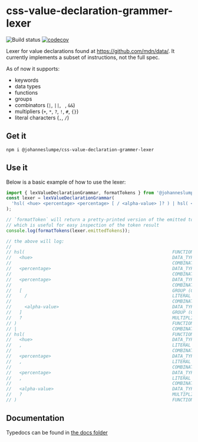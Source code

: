 # css-value-declaration-grammer-lexer

![Build status](https://travis-ci.org/johanneslumpe/css-value-declaration-grammer-lexer.svg?branch=master)
[![codecov](https://codecov.io/gh/johanneslumpe/css-value-declaration-grammer-lexer/branch/master/graph/badge.svg)](https://codecov.io/gh/johanneslumpe/css-value-declaration-grammer-lexer)

Lexer for value declarations found at https://github.com/mdn/data/. It currently implements a subset of instructions, not the full spec.

As of now it supports:
* keywords
* data types
* functions
* groups
* combinators (`|`, `||`, ` `, `&&`)
* multipliers (`+`, `*`, `?`, `!`, `#`, `{}`)
* literal characters (`,`, `/`)

## Get it

`npm i @johanneslumpe/css-value-declaration-grammer-lexer`

## Use it

Below is a basic example of how to use the lexer:

```ts
import { lexValueDeclarationGrammar, formatTokens } from '@johanneslumpe/css-value-declaration-grammer-lexer';
const lexer = lexValueDeclarationGrammar(
  'hsl( <hue> <percentage> <percentage> [ / <alpha-value> ]? ) | hsl( <hue>, <percentage>, <percentage>, <alpha-value>? )',
);

// `formatToken` will return a pretty-printed version of the emitted tokens
// which is useful for easy inspection of the token result
console.log(formatTokens(lexer.emittedTokens));

// the above will log:
//
// hsl(                                                        FUNCTION (FUNCTION_START)
//   <hue>                                                     DATA_TYPE (BASIC)
//                                                             COMBINATOR (JUXTAPOSITION)
//   <percentage>                                              DATA_TYPE (BASIC)
//                                                             COMBINATOR (JUXTAPOSITION)
//   <percentage>                                              DATA_TYPE (BASIC)
//                                                             COMBINATOR (JUXTAPOSITION)
//   [                                                         GROUP (GROUP_START)
//     /                                                       LITERAL
//                                                             COMBINATOR (JUXTAPOSITION)
//     <alpha-value>                                           DATA_TYPE (BASIC)
//   ]                                                         GROUP (GROUP_END)
//   ?                                                         MULTIPLIER (QUESTION_MARK)
// )                                                           FUNCTION (FUNCTION_END)
// |                                                           COMBINATOR (SINGLE_BAR)
// hsl(                                                        FUNCTION (FUNCTION_START)
//   <hue>                                                     DATA_TYPE (BASIC)
//   ,                                                         LITERAL
//                                                             COMBINATOR (JUXTAPOSITION)
//   <percentage>                                              DATA_TYPE (BASIC)
//   ,                                                         LITERAL
//                                                             COMBINATOR (JUXTAPOSITION)
//   <percentage>                                              DATA_TYPE (BASIC)
//   ,                                                         LITERAL
//                                                             COMBINATOR (JUXTAPOSITION)
//   <alpha-value>                                             DATA_TYPE (BASIC)
//   ?                                                         MULTIPLIER (QUESTION_MARK)
// )                                                           FUNCTION (FUNCTION_END)
```

## Documentation

Typedocs can be found in [the docs folder](docs/README.md)
